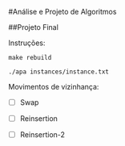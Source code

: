 #Análise e Projeto de Algoritmos

##Projeto Final

Instruções:
    
    make rebuild

    ./apa instances/instance.txt




Movimentos de vizinhança:

- [ ] Swap
- [ ] Reinsertion
- [ ] Reinsertion-2


